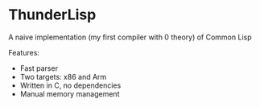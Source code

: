 # ThunderLisp
A naive implementation (my first compiler with 0 theory) of Common Lisp

Features:
- Fast parser
- Two targets: x86 and Arm
- Written in C, no dependencies
- Manual memory management

